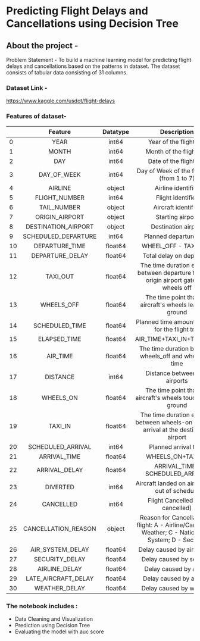 # Predicting Flight Delays and Cancellations using Decision Tree
## About the project - 
Problem Statement - To build a machine learning model for predicting flight delays and cancellations based on the patterns in dataset. The dataset consists of tabular data consisting of 31 columns.

### Dataset Link - 
https://www.kaggle.com/usdot/flight-delays

### Features of dataset-
|    |       Feature       | Datatype |                                                 Description                                                |
|----|:-------------------:|:--------:|:----------------------------------------------------------------------------------------------------------:|
| 0  | YEAR                | int64    | Year of the flight trip                                                                                    |
| 1  | MONTH               | int64    | Month of the flight trip                                                                                   |
| 2  | DAY                 | int64    | Date of the flight trip                                                                                    |
| 3  | DAY_OF_WEEK         | int64    | Day of Week of the flight trip (from 1 to 7)                                                               |
| 4  | AIRLINE             | object   | Airline identifier                                                                                         |
| 5  | FLIGHT_NUMBER       | int64    | Flight identifier                                                                                          |
| 6  | TAIL_NUMBER         | object   | Aircraft identifier                                                                                        |
| 7  | ORIGIN_AIRPORT      | object   | Starting airport                                                                                           |
| 8  | DESTINATION_AIRPORT | object   | Destination airport                                                                                        |
| 9  | SCHEDULED_DEPARTURE | int64    | Planned departure time                                                                                     |
| 10 | DEPARTURE_TIME      | float64  | WHEEL_OFF - TAXI_OUT                                                                                       |
| 11 | DEPARTURE_DELAY     | float64  | Total delay on departure                                                                                   |
| 12 | TAXI_OUT            | float64  | The time duration elapsed between departure from the origin airport gate and wheels off                    |
| 13 | WHEELS_OFF          | float64  | The time point that the aircraft's wheels leave the ground                                                 |
| 14 | SCHEDULED_TIME      | float64  | Planned time amount needed for the flight trip                                                             |
| 15 | ELAPSED_TIME        | float64  | AIR_TIME+TAXI_IN+TAXI_OUT                                                                                  |
| 16 | AIR_TIME            | float64  | The time duration between wheels_off and wheels_on time                                                    |
| 17 | DISTANCE            | int64    | Distance between two airports                                                                              |
| 18 | WHEELS_ON           | float64  | The time point that the aircraft's wheels touch on the ground                                              |
| 19 | TAXI_IN             | float64  | The time duration elapsed between wheels-on and gate arrival at the destination airport                    |
| 20 | SCHEDULED_ARRIVAL   | int64    | Planned arrival time                                                                                       |
| 21 | ARRIVAL_TIME        | float64  | WHEELS_ON+TAXI_IN                                                                                          |
| 22 | ARRIVAL_DELAY       | float64  | ARRIVAL_TIME-SCHEDULED_ARRIVAL                                                                             |
| 23 | DIVERTED            | int64    | Aircraft landed on airport that out of schedule                                                            |
| 24 | CANCELLED           | int64    | Flight Cancelled (1 = cancelled)                                                                           |
| 25 | CANCELLATION_REASON | object   | Reason for Cancellation of flight: A - Airline/Carrier; B - Weather; C - National Air System; D - Security |
| 26 | AIR_SYSTEM_DELAY    | float64  | Delay caused by air system                                                                                 |
| 27 | SECURITY_DELAY      | float64  | Delay caused by security                                                                                   |
| 28 | AIRLINE_DELAY       | float64  | Delay caused by airline                                                                                    |
| 29 | LATE_AIRCRAFT_DELAY | float64  | Delay caused by aircraft                                                                                   |
| 30 | WEATHER_DELAY       | float64  | Delay caused by weather                                                                                    |
### The notebook includes :
- Data Cleaning and Visualization
- Prediction using Decision Tree 
- Evaluating the model with auc score